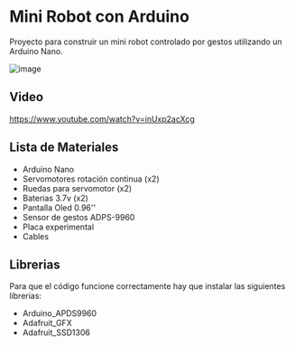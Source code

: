 # Mini Robot con Arduino

Proyecto para construir un mini robot controlado por gestos utilizando un Arduino Nano. 

![image](https://github.com/electrodeuna/car-gesture-arduino/assets/85527788/1990d4ca-9ed6-4b94-9ec1-e3658b36cfc0)

## Video

https://www.youtube.com/watch?v=inUxp2acXcg

## Lista de Materiales

- Arduino Nano
- Servomotores rotación continua (x2)
- Ruedas para servomotor (x2)
- Baterias 3.7v (x2)
- Pantalla Oled 0.96''
- Sensor de gestos ADPS-9960
- Placa experimental
- Cables

## Librerias

Para que el código funcione correctamente hay que instalar las siguientes librerias:

- Arduino_APDS9960
- Adafruit_GFX
- Adafruit_SSD1306
